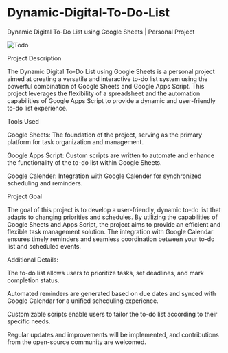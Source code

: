 # Dynamic-Digital-To-Do-List
Dynamic Digital To-Do List using Google Sheets | Personal Project

![Todo](https://github.com/Khushbooo123/Dynamic-Digital-To-Do-List/assets/52238176/5a6074a4-4e3b-4bda-a29d-6a3543aac96a)

Project Description

The Dynamic Digital To-Do List using Google Sheets is a personal project aimed at creating a versatile and interactive to-do list system using the powerful combination of Google Sheets and Google Apps Script. This project leverages the flexibility of a spreadsheet and the automation capabilities of Google Apps Script to provide a dynamic and user-friendly to-do list experience.

Tools Used

Google Sheets: The foundation of the project, serving as the primary platform for task organization and management.

Google Apps Script: Custom scripts are written to automate and enhance the functionality of the to-do list within Google Sheets.

Google Calender: Integration with Google Calender for synchronized scheduling and reminders.

Project Goal

The goal of this project is to develop a user-friendly, dynamic to-do list that adapts to changing priorities and schedules. By utilizing the capabilities of Google Sheets and Apps Script, the project aims to provide an efficient and flexible task management solution. The integration with Google Calendar ensures timely reminders and seamless coordination between your to-do list and scheduled events.

Additional Details:

The to-do list allows users to prioritize tasks, set deadlines, and mark completion status.

Automated reminders are generated based on due dates and synced with Google Calendar for a unified scheduling experience.

Customizable scripts enable users to tailor the to-do list according to their specific needs.

Regular updates and improvements will be implemented, and contributions from the open-source community are welcomed.
